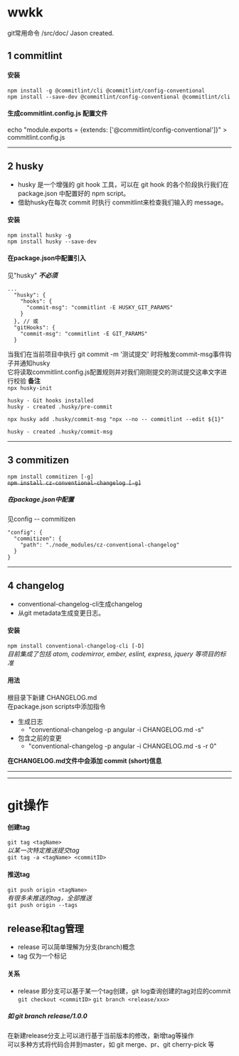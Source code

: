 # wwkk
git常用命令 /src/doc/
Jason created.

## 1 commitlint
#### 安装
`npm install -g @commitlint/cli @commitlint/config-conventional`  
`npm install --save-dev @commitlint/config-conventional @commitlint/cli`
#### 生成commitlint.config.js 配置文件
echo "module.exports = {extends: ['@commitlint/config-conventional']}" > commitlint.config.js
- - -

## 2 husky
* husky 是一个增强的 git hook 工具，可以在 git hook 的各个阶段执行我们在 package.json 中配置好的 npm script。
* 借助husky在每次 commit 时执行 commitlint来检查我们输入的 message。
#### 安装
`npm install husky -g`  
`npm install husky --save-dev`
#### 在package.json中配置引入
见"husky" ***不必须***
```
...
  "husky": {
    "hooks": {
      "commit-msg": "commitlint -E HUSKY_GIT_PARAMS"
    }
  }, // 或
  "gitHooks": {
    "commit-msg": "commitlint -E GIT_PARAMS"
  }
```
当我们在当前项目中执行 git commit -m '测试提交' 时将触发commit-msg事件钩子并通知husky  
它将读取commitlint.config.js配置规则并对我们刚刚提交的测试提交这串文字进行校验
**备注**  
`npx husky-init`  
```
husky - Git hooks installed
husky - created .husky/pre-commit
```
`npx husky add .husky/commit-msg "npx --no -- commitlint --edit ${1}"`
```
husky - created .husky/commit-msg
```
- - -

## 3 commitizen
`npm install commitizen [-g]`  
~~`npm install cz-conventional-changelog [-g]`~~
##### 在package.json中配置
见config -- commitizen
```
"config": {
  "commitizen": {
    "path": "./node_modules/cz-conventional-changelog"
  }
}
```
- - -

## 4 changelog
* conventional-changelog-cli生成changelog
* 从git metadata生成变更日志。
#### 安装
`npm install conventional-changelog-cli [-D]`  
*目前集成了包括 atom, codemirror, ember, eslint, express, jquery 等项目的标准*
#### 用法
根目录下新建 CHANGELOG.md<br/>在package.json scripts中添加指令
+ 生成日志
  - "conventional-changelog -p angular -i CHANGELOG.md -s"
+ 包含之前的变更
  - "conventional-changelog -p angular -i CHANGELOG.md -s -r 0"

**在CHANGELOG.md文件中会添加 commit (short)信息**
- - -
* * *
# git操作
#### 创建tag
`git tag <tagName>`  
*以某一次特定推送提交tag*\
`git tag -a <tagName> <commitID>`
#### 推送tag
`git push origin <tagName>`  
*有很多未推送的tag，全部推送*\
`git push origin --tags`

## release和tag管理
* release 可以简单理解为分支(branch)概念
* tag 仅为一个标记
#### 关系
* release 即分支可以基于某一个tag创建，git log查询创建的tag对应的commit  
`git checkout <commitID>`
`git branch <release/xxx>`
##### 如 git branch release/1.0.0
在新建release分支上可以进行基于当前版本的修改，新增tag等操作<br />
可以多种方式将代码合并到master，如 git merge、pr、git cherry-pick 等<br />
